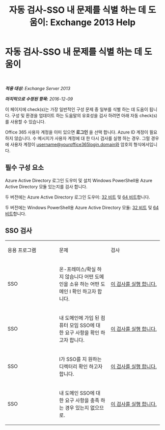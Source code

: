 ﻿---
title: '자동 검사-SSO 내 문제를 식별 하는 데 도움이: Exchange 2013 Help'
TOCTitle: 자동 검사-SSO 내 문제를 식별 하는 데 도움이
ms:assetid: b7d8418d-f6a9-4bed-af84-0b2ad0554aa9
ms:mtpsurl: https://technet.microsoft.com/ko-kr/library/Dn793975(v=EXCHG.150)
ms:contentKeyID: 62633035
ms.date: 05/22/2018
mtps_version: v=EXCHG.150
ms.translationtype: MT
---

# 자동 검사-SSO 내 문제를 식별 하는 데 도움이

 

_**적용 대상:** Exchange Server 2013_

_**마지막으로 수정된 항목:** 2016-12-09_

이 페이지에 check(s)는 가장 일반적인 구성 문제 중 일부를 식별 하는 데 도움이 됩니다. 구성 및 환경을 업데이트 하는 도움말의 유효성을 검사 하려면 아래 자동 check(s)를 사용할 수 있습니다.

Office 365 사용자 계정을 이미 있으면 **로그인** 을 선택 합니다. Azure ID 계정이 필요 하지 않습니다. 수 메시지가 사용자 계정에 대 한 다시 검사를 실행 하는 경우. 그럴 경우에 사용자 계정이 username@youroffice365login.domain와 암호의 형식에서입니다.

## 필수 구성 요소

Azure Active Directory 로그인 도우미 및 설치 Windows PowerShell용 Azure Active Directory 모듈 있는지를 검사 합니다.

두 버전에는 Azure Active Directory 로그인 도우미: [32 비트](https://go.microsoft.com/fwlink/?linkid=286261) 및 [64 비트](https://go.microsoft.com/fwlink/?linkid=286262)합니다.

두 버전에는 Windows PowerShell용 Azure Active Directory 모듈: [32 비트](https://go.microsoft.com/fwlink/?linkid=286258) 및 [64 비트](https://go.microsoft.com/fwlink/?linkid=286259)합니다.

## SSO 검사


<table>
<colgroup>
<col style="width: 33%" />
<col style="width: 33%" />
<col style="width: 33%" />
</colgroup>
<tbody>
<tr class="odd">
<td><p>응용 프로그램</p></td>
<td><p>문제</p></td>
<td><p>검사</p></td>
</tr>
<tr class="even">
<td><p>SSO</p></td>
<td><p>온-프레미스/확실 하지 않습니다 어떤 도메인을 소유 하는 어떤 도메인 I 확인 하고자 합니다.</p></td>
<td><p><a href="https://go.microsoft.com/?linkid=9834918">이 검사를 실행 합니다.</a></p></td>
</tr>
<tr class="odd">
<td><p>SSO</p></td>
<td><p>내 도메인에 가입 된 컴퓨터 모임 SSO에 대 한 요구 사항을 확인 하고자 합니다.</p></td>
<td><p><a href="https://go.microsoft.com/?linkid=9834912">이 검사를 실행 합니다.</a></p></td>
</tr>
<tr class="even">
<td><p>SSO</p></td>
<td><p>I가 SSO를 지 원하는 디렉터리 확인 하고자 합니다.</p></td>
<td><p><a href="https://go.microsoft.com/?linkid=9834876">이 검사를 실행 합니다.</a></p></td>
</tr>
<tr class="odd">
<td><p>SSO</p></td>
<td><p>내 도메인 SSO에 대 한 요구 사항을 충족 하는 경우 있는지 없으므로.</p></td>
<td><p><a href="https://go.microsoft.com/?linkid=9834918">이 검사를 실행 합니다.</a></p></td>
</tr>
</tbody>
</table>

